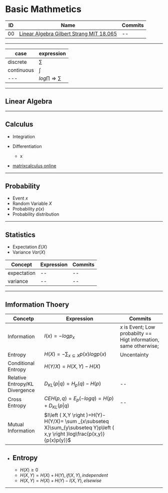 # Basic Mathmetics

ID | Name | Commits
---|---|--- 
00 | [Linear Algebra Gilbert Strang MIT 18.065]() | --

---

case|expression
---|---
discrete | $\sum$
continuous | $\int$
--- | $log\prod \Rightarrow \sum$


---
## Linear Algebra


---
## Calculus
- Integration

- Differentiation
    - x
 
- [matrixcalculus online](http://www.matrixcalculus.org/)

---
## Probability
- Event $x$
- Random Variable $X$
- Probability $p(x)$
- Probability distribution

---
## Statistics
- Expectation $E(X)$
- Variance $Var(X)$

Concept | Expression | Commits
---|---|---
expectation | -- | --
variance | -- | --


---
## Imformation Thoery

| Concetp | Expression |  Commits |
| --- | --- | --- | 
Information | $I(x)=-logp_x$| $x$ is Event; Low probabilty == Higt information, same otherwise; 
Entropy | $H(X)=-\sum_{x\subseteq X}p(x)logp(x)$ | Uncentainty
Conditional Entropy | $H(Y/X)=H(X,Y)-H(X)$ |
Relative Entropy/KL Divergence| $D_{KL}(p\|q)=H_p(q)-H(p)$ | --
Cross Entropy| $CEH(p,q)=E_p(-logq)=H(p)+D_{KL}(p\|q)$ | --
Mutual Information | $I\left ( X,Y \right )=H(Y)-H(Y/X)= \sum _{x\subseteq X}\sum_{y\subseteq Y}p\left ( x,y \right )log\frac{p(x,y)}{p(x)p(y)}$

- Entropy
    - 
    - $H(X)\geqslant0$
    - $H(X,Y)=H(X)+H(Y), if(X,Y),independent$
    - $H(X,Y)=H(X)+H(Y)-I(X,Y),elsewise$

---

